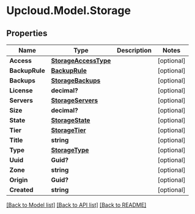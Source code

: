 # Upcloud.Model.Storage
## Properties

Name | Type | Description | Notes
------------ | ------------- | ------------- | -------------
**Access** | [**StorageAccessType**](StorageAccessType.md) |  | [optional] 
**BackupRule** | [**BackupRule**](BackupRule.md) |  | [optional] 
**Backups** | [**StorageBackups**](StorageBackups.md) |  | [optional] 
**License** | **decimal?** |  | [optional] 
**Servers** | [**StorageServers**](StorageServers.md) |  | [optional] 
**Size** | **decimal?** |  | [optional] 
**State** | [**StorageState**](StorageState.md) |  | [optional] 
**Tier** | [**StorageTier**](StorageTier.md) |  | [optional] 
**Title** | **string** |  | [optional] 
**Type** | [**StorageType**](StorageType.md) |  | [optional] 
**Uuid** | **Guid?** |  | [optional] 
**Zone** | **string** |  | [optional] 
**Origin** | **Guid?** |  | [optional] 
**Created** | **string** |  | [optional] 

[[Back to Model list]](../README.md#documentation-for-models) [[Back to API list]](../README.md#documentation-for-api-endpoints) [[Back to README]](../README.md)

